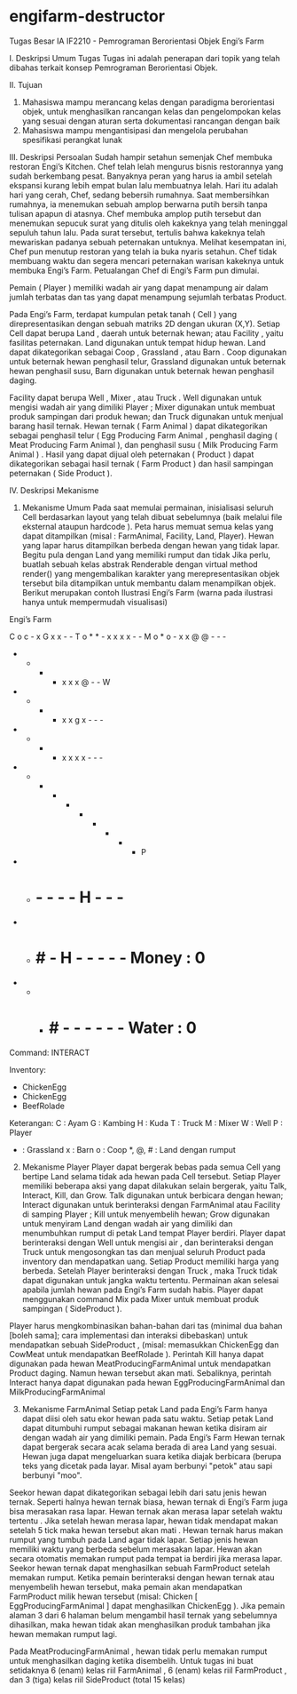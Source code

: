 # engifarm-destructor
Tugas Besar IA IF2210 - Pemrograman Berorientasi Objek Engi’s Farm

I. Deskripsi Umum Tugas
Tugas ini adalah penerapan dari topik yang telah dibahas terkait konsep Pemrograman Berorientasi Objek.

II. Tujuan
1. Mahasiswa mampu merancang kelas dengan paradigma berorientasi objek, untuk menghasilkan rancangan kelas dan pengelompokan kelas yang sesuai dengan aturan serta dokumentasi rancangan dengan baik 
2. Mahasiswa mampu mengantisipasi dan mengelola perubahan spesifikasi perangkat lunak

III. Deskripsi Persoalan
Sudah hampir setahun semenjak Chef membuka restoran Engi’s Kitchen. Chef telah lelah mengurus bisnis restorannya yang sudah berkembang pesat. Banyaknya peran yang harus ia ambil setelah ekspansi kurang lebih empat bulan lalu membuatnya lelah. Hari itu adalah hari yang cerah, Chef, sedang bebersih rumahnya. Saat membersihkan rumahnya, ia menemukan sebuah amplop berwarna putih bersih tanpa tulisan apapun di atasnya. Chef membuka amplop putih tersebut dan menemukan sepucuk surat yang ditulis oleh kakeknya yang telah meninggal sepuluh tahun lalu. Pada surat tersebut, tertulis bahwa kakeknya telah mewariskan padanya sebuah peternakan untuknya. Melihat kesempatan
ini, Chef pun menutup restoran yang telah ia buka nyaris setahun. Chef tidak membuang waktu dan segera mencari peternakan warisan kakeknya untuk membuka Engi’s Farm. Petualangan Chef di Engi’s Farm pun dimulai.

Pemain ( Player ) memiliki wadah air yang dapat menampung air dalam jumlah terbatas dan tas yang dapat menampung sejumlah terbatas Product.

Pada Engi’s Farm, terdapat kumpulan petak tanah ( Cell ) yang direpresentasikan dengan sebuah matriks 2D dengan ukuran (X,Y). Setiap Cell dapat berupa Land , daerah untuk beternak hewan; atau Facility , yaitu fasilitas peternakan. Land digunakan untuk tempat hidup hewan. Land dapat dikategorikan sebagai Coop , Grassland , atau Barn . Coop digunakan untuk beternak hewan penghasil telur, Grassland digunakan untuk beternak hewan penghasil susu, Barn digunakan untuk beternak hewan penghasil daging.

Facility dapat berupa Well , Mixer , atau Truck . Well digunakan untuk mengisi wadah air yang dimiliki Player ; Mixer digunakan untuk membuat produk sampingan dari produk hewan; dan Truck digunakan untuk menjual barang hasil ternak. Hewan ternak ( Farm Animal ) dapat dikategorikan sebagai penghasil telur ( Egg Producing Farm Animal , penghasil daging ( Meat Producing Farm Animal ), dan penghasil susu ( Milk Producing Farm Animal ) . Hasil yang dapat dijual oleh peternakan ( Product ) dapat dikategorikan sebagai hasil ternak ( Farm Product ) dan hasil sampingan peternakan ( Side Product ).

IV. Deskripsi Mekanisme
1. Mekanisme Umum
Pada saat memulai permainan, inisialisasi seluruh Cell berdasarkan layout yang telah dibuat sebelumnya (baik melalui file eksternal ataupun hardcode ). Peta harus memuat semua kelas yang dapat ditampilkan (misal : FarmAnimal, Facility, Land, Player). Hewan
yang lapar harus ditampilkan berbeda dengan hewan yang tidak lapar. Begitu pula dengan Land yang memiliki rumput dan tidak
Jika perlu, buatlah sebuah kelas abstrak Renderable dengan virtual method render() yang mengembalikan karakter yang merepresentasikan objek tersebut bila ditampilkan untuk membantu dalam menampilkan objek. Berikut merupakan contoh Ilustrasi Engi’s Farm (warna pada ilustrasi hanya untuk mempermudah visualisasi)

Engi’s Farm

C o c - x G x x - - T
o * * - x x x x - - M
o * o - x x @ @ - - -
- - - - x x x @ - - W 
- - - - x x g x - - -
- - - - x x x x - - -
- - - - - - - - - - P
- - # - - - - H - - -
- - # # - H - - - - - Money : 0
- - - # # - - - - - - Water : 0

Command: INTERACT

Inventory:
- ChickenEgg
- ChickenEgg
- BeefRolade

Keterangan:
C : Ayam
G : Kambing
H : Kuda
T : Truck
M : Mixer
W : Well
P : Player
- : Grassland
x : Barn
o : Coop
*, @, # : Land dengan rumput

2. Mekanisme Player
Player dapat bergerak bebas pada semua Cell yang bertipe Land selama tidak ada hewan pada Cell tersebut. Setiap Player memiliki beberapa aksi yang dapat dilakukan selain bergerak, yaitu Talk, Interact, Kill, dan Grow. Talk digunakan untuk berbicara dengan hewan; Interact digunakan untuk berinteraksi dengan FarmAnimal atau Facility di samping Player ; Kill untuk menyembelih hewan; Grow digunakan untuk menyiram Land dengan wadah air yang dimiliki dan menumbuhkan rumput di petak Land tempat Player berdiri.
Player dapat berinteraksi dengan Well untuk mengisi air , dan berinteraksi dengan Truck untuk mengosongkan tas dan menjual seluruh Product pada inventory dan mendapatkan uang. Setiap Product memiliki harga yang berbeda. Setelah Player berinteraksi dengan Truck , maka Truck tidak dapat digunakan untuk jangka waktu tertentu. Permainan akan selesai apabila jumlah hewan pada Engi’s Farm sudah habis. Player dapat menggunakan command Mix pada Mixer untuk membuat produk sampingan ( SideProduct ).

Player harus mengkombinasikan bahan-bahan dari tas (minimal dua bahan [boleh sama]; cara implementasi dan interaksi dibebaskan) untuk
mendapatkan sebuah SideProduct , (misal: memasukkan ChickenEgg dan CowMeat untuk mendapatkan BeefRolade ). Perintah Kill hanya dapat digunakan pada hewan MeatProducingFarmAnimal untuk mendapatkan Product daging. Namun hewan tersebut akan mati. Sebaliknya, perintah Interact hanya dapat digunakan pada hewan EggProducingFarmAnimal dan MilkProducingFarmAnimal

3. Mekanisme FarmAnimal
Setiap petak Land pada Engi’s Farm hanya dapat diisi oleh satu ekor hewan pada satu waktu. Setiap petak Land dapat ditumbuhi rumput sebagai makanan hewan ketika disiram air dengan wadah air yang dimiliki pemain. Pada Engi’s Farm Hewan ternak dapat bergerak secara acak selama berada di area Land yang sesuai. Hewan juga dapat mengeluarkan suara ketika diajak berbicara (berupa teks yang dicetak pada layar. Misal ayam berbunyi "petok" atau sapi berbunyi "moo".

Seekor hewan dapat dikategorikan sebagai lebih dari satu jenis hewan ternak. Seperti halnya hewan ternak biasa, hewan ternak di Engi’s Farm juga bisa merasakan rasa lapar. Hewan ternak akan merasa lapar setelah waktu tertentu . Jika setelah hewan merasa lapar, hewan tidak mendapat makan setelah 5 tick maka hewan tersebut akan mati . Hewan ternak harus makan rumput yang tumbuh pada Land agar tidak lapar. Setiap jenis hewan memiliki waktu yang berbeda sebelum merasakan lapar. Hewan akan secara otomatis memakan rumput pada tempat ia berdiri jika merasa lapar. Seekor hewan ternak dapat menghasilkan sebuah FarmProduct setelah memakan rumput. Ketika pemain berinteraksi dengan hewan ternak atau menyembelih hewan tersebut, maka pemain akan mendapatkan FarmProduct milik hewan tersebut (misal: Chicken [ EggProducingFarmAnimal ] dapat menghasilkan ChickenEgg ). Jika pemain alaman 3 dari 6 halaman belum mengambil hasil ternak yang sebelumnya dihasilkan, maka hewan tidak akan menghasilkan produk tambahan jika hewan memakan rumput lagi.

Pada MeatProducingFarmAnimal , hewan tidak perlu memakan rumput untuk menghasilkan daging ketika disembelih. Untuk tugas ini buat setidaknya 6 (enam) kelas riil FarmAnimal , 6 (enam) kelas riil FarmProduct , dan 3 (tiga) kelas riil SideProduct (total 15 kelas)